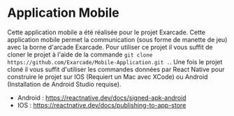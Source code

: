 # Application Mobile

Cette application mobile a été réalisée pour le projet Exarcade. Cette application mobile permet la communication (sous forme de manette de jeu) avec la borne d'arcade Exarcade.
Pour utiliser ce projet il vous suffit de cloner le projet à l'aide de la commande `git clone https://github.com/Exarcade/Mobile-Application.git .`. Une fois le projet cloné il vous suffit d'utiliser les commandes données par React Native pour construire le projet sur IOS (Requiert un Mac avec XCode) ou Android (Installation de Android Studio requise).
- Android : https://reactnative.dev/docs/signed-apk-android
- IOS : https://reactnative.dev/docs/publishing-to-app-store
